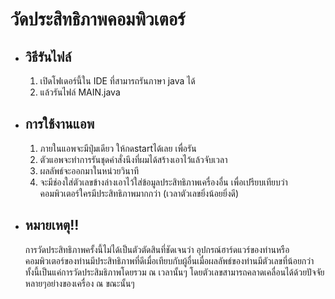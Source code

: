 # วัดประสิทธิภาพคอมพิวเตอร์
* ## วิธีรันไฟล์
  1. เปิดโฟเดอร์นี้ใน IDE ที่สามารถรันภาษา java ได้
  2. แล้วรันไฟล์ MAIN.java
* ## การใช้งานแอพ
  1. ภายในแอพจะมีปุ่มเดียว ให้กดstartได้เลย เพื่อรัน
  2. ตัวแอพจะทำการรันชุดคำสั่งนึงที่ผมได้สร้างเอาไว้แล้วจับเวลา
  3. ผลลัพธ์จะออกมาในหน่วยวินาที
  4. จะมีช่องใส่ตัวเลขข้างล่างเอาไว้ใส่ข้อมูลประสิทธิภาพเครื่องอื่น เพื่อเปรียบเทียบว่าคอมพิวเตอร์ใครมีประสิทธิภาพมากกว่า (เวลาตัวเลขยิ่งน้อยยิ่งดี)
* ## หมายเหตุ!!
  การวัดประสิทธิภาพครั้งนี้ไม่ได้เป็นตัวตัดสินที่ชัดเจนว่า อุปกรณ์ฮาร์ดแวร์ของท่านหรือคอมพิวเตอร์ของท่านมีประสิทธิภาพที่ดีเมื่อเทียบกับผู้อื่นเมื่อผลลัพธ์ของท่านมีตัวเลขที่น้อยกว่า
  ทั้งนี้เป็นแค่การวัดประสิมธิภาพโดยรวม ณ เวลานั้นๆ โดยตัวเลขสามารถคลาดเคลื่อนได้ด้วยปัจจัยหลายๆอย่างของเครื่อง ณ ขณะนั้นๆ
  
  


